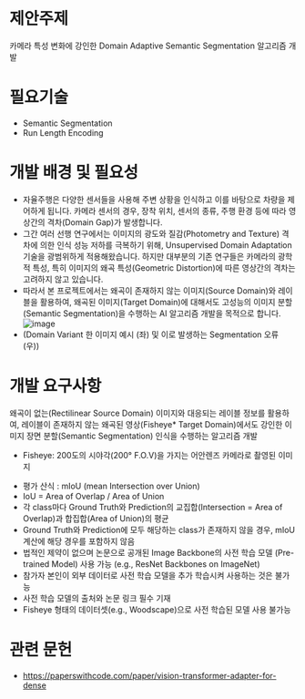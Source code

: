 # 제안주제
카메라 특성 변화에 강인한 Domain Adaptive Semantic Segmentation 알고리즘 개발

# 필요기술
- Semantic Segmentation
- Run Length Encoding

# 개발 배경 및 필요성
- 자율주행은 다양한 센서들을 사용해 주변 상황을 인식하고 이를 바탕으로 차량을 제어하게 됩니다. 카메라 센서의 경우, 장착 위치, 센서의 종류, 주행 환경 등에 따라 영상간의 격차(Domain Gap)가 발생합니다.
- 그간 여러 선행 연구에서는 이미지의 광도와 질감(Photometry and Texture) 격차에 의한 인식 성능 저하를 극복하기 위해, Unsupervised Domain Adaptation 기술을 광범위하게 적용해왔습니다. 하지만 대부분의 기존 연구들은 카메라의 광학적 특성, 특히 이미지의 왜곡 특성(Geometric Distortion)에 따른 영상간의 격차는 고려하지 않고 있습니다. 
- 따라서 본 프로젝트에서는 왜곡이 존재하지 않는 이미지(Source Domain)와 레이블을 활용하여, 왜곡된 이미지(Target Domain)에 대해서도 고성능의 이미지 분할(Semantic Segmentation)을 수행하는 AI 알고리즘 개발을 목적으로 합니다.
![image](https://github.com/Thongangerge/Camera-Invariant-Domain-Adaptation/assets/126161416/9cfb3c11-9fed-4f77-af90-41a7e6e2b4e9)
- (Domain Variant 한 이미지 예시 (좌) 및 이로 발생하는 Segmentation 오류 (우))

# 개발 요구사항
왜곡이 없는(Rectilinear Source Domain) 이미지와 대응되는 레이블 정보를 활용하여, 레이블이 존재하지 않는 왜곡된 영상(Fisheye* Target Domain)에서도 강인한 이미지 장면 분할(Semantic Segmentation) 인식을 수행하는 알고리즘 개발
* Fisheye: 200도의 시야각(200° F.O.V)을 가지는 어안렌즈 카메라로 촬영된 이미지
- 평가 산식 : mIoU (mean Intersection over Union)
- IoU = Area of Overlap / Area of Union
- 각 class마다 Ground Truth와 Prediction의 교집합(Intersection = Area of Overlap)과 합집합(Area of Union)의 평균
- Ground Truth와 Prediction에 모두 해당하는 class가 존재하지 않을 경우, mIoU 계산에 해당 경우를 포함하지 않음
- 법적인 제약이 없으며 논문으로 공개된 Image Backbone의 사전 학습 모델 (Pre-trained Model) 사용 가능 (e.g., ResNet Backbones on ImageNet) 
- 참가자 본인이 외부 데이터로 사전 학습 모델을 추가 학습시켜 사용하는 것은 불가능
- 사전 학습 모델의 출처와 논문 링크 필수 기재
- Fisheye 형태의 데이터셋(e.g., Woodscape)으로 사전 학습된 모델 사용 불가능

# 관련 문헌
- https://paperswithcode.com/paper/vision-transformer-adapter-for-dense
